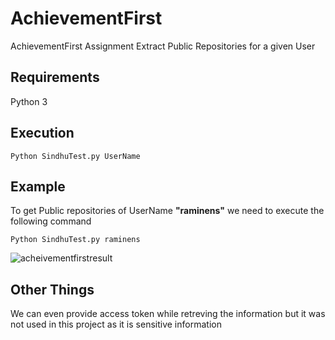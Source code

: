 # AchievementFirst

AchievementFirst Assignment Extract Public Repositories for a given User

## Requirements

Python 3

## Execution

`Python SindhuTest.py UserName`

## Example

To get Public repositories of UserName <B>"raminens"</B> we need to execute the following command

`Python SindhuTest.py raminens`

![acheivementfirstresult](https://user-images.githubusercontent.com/45607121/53944732-d7a7e780-4074-11e9-8742-cf3dedda3931.png)

## Other Things

We can even provide access token while retreving the information but it was not used in this project as it is sensitive information
